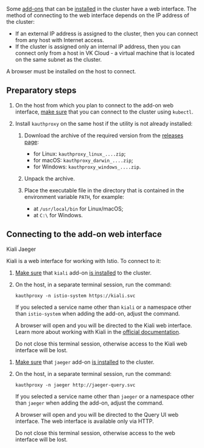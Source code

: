 Some [add-ons](../../concepts/addons-and-settings/addons) that can be [installed](../../service-management/addons/manage-addons) in the cluster have a web interface. The method of connecting to the web interface depends on the IP address of the cluster:

- If an external IP address is assigned to the cluster, then you can connect from any host with Internet access.
- If the cluster is assigned only an internal IP address, then you can connect only from a host in VK Cloud - a virtual machine that is located on the same subnet as the cluster.

A browser must be installed on the host to connect.

## Preparatory steps

1. On the host from which you plan to connect to the add-on web interface, [make sure](../kubectl#checking_connection_to_cluster) that you can connect to the cluster using `kubectl`.

1. Install `kauthproxy` on the same host if the utility is not already installed:

   1. Download the archive of the required version from the [releases page](https://github.com/int128/kauthproxy/releases):

      - for Linux: `kauthproxy_linux_....zip`;
      - for macOS: `kauthproxy_darwin_....zip`;
      - for Windows: `kauthproxy_windows_....zip`.

   1. Unpack the archive.

   1. Place the executable file in the directory that is contained in the environment variable `PATH`, for example:

      - at `/usr/local/bin` for Linux/macOS;
      - at `C:\` for Windows.

## Connecting to the add-on web interface

<tabs>
<tablist>
<tab>Kiali</tab>
<tab>Jaeger</tab>
</tablist>
<tabpanel>

Kiali is a web interface for working with Istio. To connect to it:

1. [Make sure](../../service-management/addons/manage-addons#viewing_addons) that `kiali` add-on [is installed](../../service-management/addons/advanced-installation/install-advanced-kiali) to the cluster.
1. On the host, in a separate terminal session, run the command:

   ```console
   kauthproxy -n istio-system https://kiali.svc
   ```

   If you selected a service name other than `kiali` or a namespace other than `istio-system` when adding the add-on, adjust the command.

   A browser will open and you will be directed to the Kiali web interface. Learn more about working with Kiali in the [official documentation](https://kiali.io/docs/features/).

   <warn>

   Do not close this terminal session, otherwise access to the Kiali web interface will be lost.

   </warn>

</tabpanel>
<tabpanel>

1. [Make sure](../../service-management/addons/manage-addons#viewing_addons) that `jaeger` add-on [is installed](../../service-management/addons/advanced-installation/install-advanced-jaeger) to the cluster.
1. On the host, in a separate terminal session, run the command:

   ```console
   kauthproxy -n jaeger http://jaeger-query.svc
   ```

   If you selected a service name other than `jaeger` or a namespace other than `jaeger` when adding the add-on, adjust the command.

   A browser will open and you will be directed to the Query UI web interface. The web interface is available only via HTTP.

   <warn>

   Do not close this terminal session, otherwise access to the web interface will be lost.

   </warn>

</tabpanel>
</tabs>
